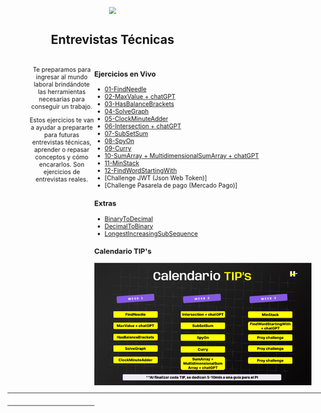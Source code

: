 <p align='center'>
        <img src='https://static.wixstatic.com/media/85087f_0d84cbeaeb824fca8f7ff18d7c9eaafd~mv2.png/v1/fill/w_160,h_30,al_c,q_85,usm_0.66_1.00_0.01/Logo_completo_Color_1PNG.webp' </img>
</p>

<h1 align='center'>Entrevistas Técnicas</h1>

<div align='center' style="display:grid ;justify-content: space-evenly; grid-template-columns: 200px 800px ; padding:10px">
    <div style="margin-left:50px">
        <p>Te preparamos para ingresar al mundo laboral brindándote las herramientas necesarias para conseguir un trabajo.</p>
        <p>Estos ejercicios te van a ayudar a prepararte para futuras entrevistas técnicas, aprender o repasar conceptos y cómo encararlos. Son ejercicios de entrevistas reales.</p>
    </div>
    <div align='left' style= "border-right: 1px solid currentColor;">
        <h3>Ejercicios en Vivo</h3>

-   [01-FindNeedle](/Ejercicios/01-FindNeedle/)
-   [02-MaxValue + chatGPT](/Ejercicios/03-MaxValue/)
-   [03-HasBalanceBrackets](/Ejercicios/06-HasBalancedBrackets/)
-   [04-SolveGraph](/Ejercicios/07-SolveGraph/)
-   [05-ClockMinuteAdder](/Ejercicios/11-ClockMinuteAdder/)
-   [06-Intersection + chatGPT](/Ejercicios/12-Intersection/)
-   [07-SubSetSum](/Ejercicios/13-SubSetSum/)
-   [08-SpyOn](Ejercicios/15-SpyOn/)
-   [09-Curry](Ejercicios/16-Curry/)
-   [10-SumArray + MultidimensionalSumArray + chatGPT](/Ejercicios/02-SumArray/)
-   [11-MinStack](Ejercicios/05-MinStack/)
-   [12-FindWordStartingWith](/Ejercicios/08-FindWordStartingWith/)
-   [Challenge JWT (Json Web Token)]
-   [Challenge Pasarela de pago (Mercado Pago)]

### Extras
-   [BinaryToDecimal](Ejercicios/09-BinaryToDecimal/)
-   [DecimalToBinary](Ejercicios/10-DecimalToBynary/)
-   [LongestIncreasingSubSequence](Ejercicios/14-LongestIncreasingSubSequence/)

### Calendario TIP's
<img src="./images/Calendario%20TIP's.png" width='500'>
    </div>

<hr>
<hr>
<hr>

<!-- ### [Dejanos tu Feedback:](https://airtable.com/shr99TOaHwiVDO8gk)

[<img src="https://static.thenounproject.com/png/204643-200.png" width="100"/>](https://airtable.com/shr99TOaHwiVDO8gk) -->
